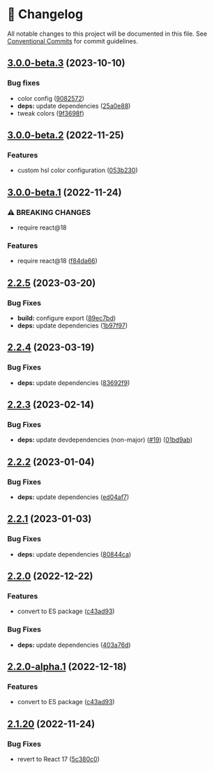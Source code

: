 <!-- markdownlint-disable --><!-- textlint-disable -->

# 📓 Changelog

All notable changes to this project will be documented in this file. See
[Conventional Commits](https://conventionalcommits.org) for commit guidelines.

## [3.0.0-beta.3](https://github.com/sanity-io/color/compare/v3.0.0-beta.2...v3.0.0-beta.3) (2023-10-10)

### Bug fixes

- color config ([9082572](https://github.com/sanity-io/color/commit/908257233fbd2e8f8154fa50d110a0f6eae7baba))
- **deps:** update dependencies ([25a0e88](https://github.com/sanity-io/color/commit/25a0e88f35b09597437e894455890144bb6f8854))
- tweak colors ([9f3698f](https://github.com/sanity-io/color/commit/9f3698fae5f349c4ffe2c729c44c3c7a02b68c3c))

## [3.0.0-beta.2](https://github.com/sanity-io/color/compare/v3.0.0-beta.1...v3.0.0-beta.2) (2022-11-25)

### Features

- custom hsl color configuration ([053b230](https://github.com/sanity-io/color/commit/053b23001880e0262bb47bc65903e68806e11846))

## [3.0.0-beta.1](https://github.com/sanity-io/color/compare/v2.1.20...v3.0.0-beta.1) (2022-11-24)

### ⚠ BREAKING CHANGES

- require react@18

### Features

- require react@18 ([f84da66](https://github.com/sanity-io/color/commit/f84da66f270ce76d990fb7c3357a0c9af47093be))

## [2.2.5](https://github.com/sanity-io/color/compare/v2.2.4...v2.2.5) (2023-03-20)

### Bug Fixes

- **build:** configure export ([89ec7bd](https://github.com/sanity-io/color/commit/89ec7bdc038588c5f207acf39dbdad70a0304d77))
- **deps:** update dependencies ([1b97f97](https://github.com/sanity-io/color/commit/1b97f970c9bd6120bf2f9e5dc4296241e28df374))

## [2.2.4](https://github.com/sanity-io/color/compare/v2.2.3...v2.2.4) (2023-03-19)

### Bug Fixes

- **deps:** update dependencies ([83692f9](https://github.com/sanity-io/color/commit/83692f919291cde5d1de531014661209353d33cb))

## [2.2.3](https://github.com/sanity-io/color/compare/v2.2.2...v2.2.3) (2023-02-14)

### Bug Fixes

- **deps:** update devdependencies (non-major) ([#19](https://github.com/sanity-io/color/issues/19)) ([01bd9ab](https://github.com/sanity-io/color/commit/01bd9ab4fe5e9009d42fbf2a3c46309825d83c10))

## [2.2.2](https://github.com/sanity-io/color/compare/v2.2.1...v2.2.2) (2023-01-04)

### Bug Fixes

- **deps:** update dependencies ([ed04af7](https://github.com/sanity-io/color/commit/ed04af75005a50e8d4168a38eccf821c24658fd5))

## [2.2.1](https://github.com/sanity-io/color/compare/v2.2.0...v2.2.1) (2023-01-03)

### Bug Fixes

- **deps:** update dependencies ([80844ca](https://github.com/sanity-io/color/commit/80844ca840384e556694794ca6abb2ba23c8b395))

## [2.2.0](https://github.com/sanity-io/color/compare/v2.1.20...v2.2.0) (2022-12-22)

### Features

- convert to ES package ([c43ad93](https://github.com/sanity-io/color/commit/c43ad9340ee729f7f8902b60fe0bd6787dd252fa))

### Bug Fixes

- **deps:** update dependencies ([403a76d](https://github.com/sanity-io/color/commit/403a76d46561bcfcba4680a688856f2d87a8d3ad))

## [2.2.0-alpha.1](https://github.com/sanity-io/color/compare/v2.1.20...v2.2.0-alpha.1) (2022-12-18)

### Features

- convert to ES package ([c43ad93](https://github.com/sanity-io/color/commit/c43ad9340ee729f7f8902b60fe0bd6787dd252fa))

## [2.1.20](https://github.com/sanity-io/color/compare/v2.1.19...v2.1.20) (2022-11-24)

### Bug Fixes

- revert to React 17 ([5c380c0](https://github.com/sanity-io/color/commit/5c380c01933e8a23b315c81a0d3e1f4cfaad8550))
